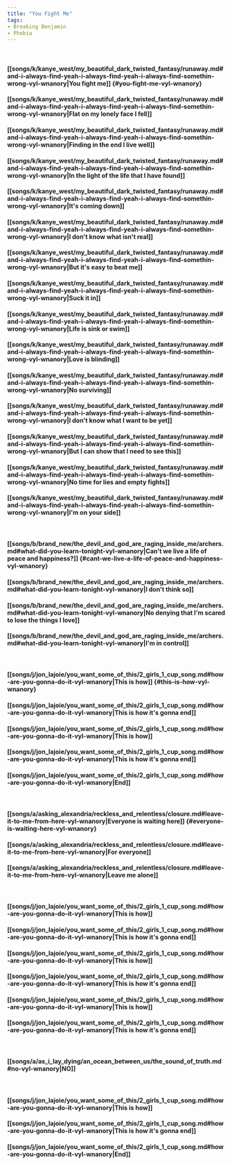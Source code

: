 ```yaml
---
title: "You Fight Me"
tags:
- Breaking Benjamin
- Phobia
---
```

&nbsp;
#### [[songs/k/kanye_west/my_beautiful_dark_twisted_fantasy/runaway.md#and-i-always-find-yeah-i-always-find-yeah-i-always-find-somethin-wrong-vyl-wnanory|You fight me]] {#you-fight-me-vyl-wnanory}
#### [[songs/k/kanye_west/my_beautiful_dark_twisted_fantasy/runaway.md#and-i-always-find-yeah-i-always-find-yeah-i-always-find-somethin-wrong-vyl-wnanory|Flat on my lonely face I fell]]
#### [[songs/k/kanye_west/my_beautiful_dark_twisted_fantasy/runaway.md#and-i-always-find-yeah-i-always-find-yeah-i-always-find-somethin-wrong-vyl-wnanory|Finding in the end I live well]]
#### [[songs/k/kanye_west/my_beautiful_dark_twisted_fantasy/runaway.md#and-i-always-find-yeah-i-always-find-yeah-i-always-find-somethin-wrong-vyl-wnanory|In the light of the life that I have found]]
#### [[songs/k/kanye_west/my_beautiful_dark_twisted_fantasy/runaway.md#and-i-always-find-yeah-i-always-find-yeah-i-always-find-somethin-wrong-vyl-wnanory|It's coming down]]
#### [[songs/k/kanye_west/my_beautiful_dark_twisted_fantasy/runaway.md#and-i-always-find-yeah-i-always-find-yeah-i-always-find-somethin-wrong-vyl-wnanory|I don't know what isn't real]]
#### [[songs/k/kanye_west/my_beautiful_dark_twisted_fantasy/runaway.md#and-i-always-find-yeah-i-always-find-yeah-i-always-find-somethin-wrong-vyl-wnanory|But it's easy to beat me]]
#### [[songs/k/kanye_west/my_beautiful_dark_twisted_fantasy/runaway.md#and-i-always-find-yeah-i-always-find-yeah-i-always-find-somethin-wrong-vyl-wnanory|Suck it in]]
#### [[songs/k/kanye_west/my_beautiful_dark_twisted_fantasy/runaway.md#and-i-always-find-yeah-i-always-find-yeah-i-always-find-somethin-wrong-vyl-wnanory|Life is sink or swim]]
#### [[songs/k/kanye_west/my_beautiful_dark_twisted_fantasy/runaway.md#and-i-always-find-yeah-i-always-find-yeah-i-always-find-somethin-wrong-vyl-wnanory|Love is blinding]]
#### [[songs/k/kanye_west/my_beautiful_dark_twisted_fantasy/runaway.md#and-i-always-find-yeah-i-always-find-yeah-i-always-find-somethin-wrong-vyl-wnanory|No surviving]]
#### [[songs/k/kanye_west/my_beautiful_dark_twisted_fantasy/runaway.md#and-i-always-find-yeah-i-always-find-yeah-i-always-find-somethin-wrong-vyl-wnanory|I don't know what I want to be yet]]
#### [[songs/k/kanye_west/my_beautiful_dark_twisted_fantasy/runaway.md#and-i-always-find-yeah-i-always-find-yeah-i-always-find-somethin-wrong-vyl-wnanory|But I can show that I need to see this]]
#### [[songs/k/kanye_west/my_beautiful_dark_twisted_fantasy/runaway.md#and-i-always-find-yeah-i-always-find-yeah-i-always-find-somethin-wrong-vyl-wnanory|No time for lies and empty fights]]
#### [[songs/k/kanye_west/my_beautiful_dark_twisted_fantasy/runaway.md#and-i-always-find-yeah-i-always-find-yeah-i-always-find-somethin-wrong-vyl-wnanory|I'm on your side]]
&nbsp;
#### [[songs/b/brand_new/the_devil_and_god_are_raging_inside_me/archers.md#what-did-you-learn-tonight-vyl-wnanory|Can't we live a life of peace and happiness?]] {#cant-we-live-a-life-of-peace-and-happiness-vyl-wnanory}
#### [[songs/b/brand_new/the_devil_and_god_are_raging_inside_me/archers.md#what-did-you-learn-tonight-vyl-wnanory|I don't think so]]
#### [[songs/b/brand_new/the_devil_and_god_are_raging_inside_me/archers.md#what-did-you-learn-tonight-vyl-wnanory|No denying that I'm scared to lose the things I love]]
#### [[songs/b/brand_new/the_devil_and_god_are_raging_inside_me/archers.md#what-did-you-learn-tonight-vyl-wnanory|I'm in control]]
&nbsp;
#### [[songs/j/jon_lajoie/you_want_some_of_this/2_girls_1_cup_song.md#how-are-you-gonna-do-it-vyl-wnanory|This is how]] {#this-is-how-vyl-wnanory}
#### [[songs/j/jon_lajoie/you_want_some_of_this/2_girls_1_cup_song.md#how-are-you-gonna-do-it-vyl-wnanory|This is how it's gonna end]]
#### [[songs/j/jon_lajoie/you_want_some_of_this/2_girls_1_cup_song.md#how-are-you-gonna-do-it-vyl-wnanory|This is how]]
#### [[songs/j/jon_lajoie/you_want_some_of_this/2_girls_1_cup_song.md#how-are-you-gonna-do-it-vyl-wnanory|This is how it's gonna end]]
#### [[songs/j/jon_lajoie/you_want_some_of_this/2_girls_1_cup_song.md#how-are-you-gonna-do-it-vyl-wnanory|End]]
&nbsp;
#### [[songs/a/asking_alexandria/reckless_and_relentless/closure.md#leave-it-to-me-from-here-vyl-wnanory|Everyone is waiting here]] {#everyone-is-waiting-here-vyl-wnanory}
#### [[songs/a/asking_alexandria/reckless_and_relentless/closure.md#leave-it-to-me-from-here-vyl-wnanory|For everyone]]
#### [[songs/a/asking_alexandria/reckless_and_relentless/closure.md#leave-it-to-me-from-here-vyl-wnanory|Leave me alone]]
&nbsp;
#### [[songs/j/jon_lajoie/you_want_some_of_this/2_girls_1_cup_song.md#how-are-you-gonna-do-it-vyl-wnanory|This is how]]
#### [[songs/j/jon_lajoie/you_want_some_of_this/2_girls_1_cup_song.md#how-are-you-gonna-do-it-vyl-wnanory|This is how it's gonna end]]
#### [[songs/j/jon_lajoie/you_want_some_of_this/2_girls_1_cup_song.md#how-are-you-gonna-do-it-vyl-wnanory|This is how]]
#### [[songs/j/jon_lajoie/you_want_some_of_this/2_girls_1_cup_song.md#how-are-you-gonna-do-it-vyl-wnanory|This is how it's gonna end]]
#### [[songs/j/jon_lajoie/you_want_some_of_this/2_girls_1_cup_song.md#how-are-you-gonna-do-it-vyl-wnanory|This is how]]
#### [[songs/j/jon_lajoie/you_want_some_of_this/2_girls_1_cup_song.md#how-are-you-gonna-do-it-vyl-wnanory|This is how it's gonna end]]
&nbsp;
#### [[songs/a/as_i_lay_dying/an_ocean_between_us/the_sound_of_truth.md#no-vyl-wnanory|NO]]
&nbsp;
#### [[songs/j/jon_lajoie/you_want_some_of_this/2_girls_1_cup_song.md#how-are-you-gonna-do-it-vyl-wnanory|This is how]]
#### [[songs/j/jon_lajoie/you_want_some_of_this/2_girls_1_cup_song.md#how-are-you-gonna-do-it-vyl-wnanory|This is how it's gonna end]]
#### [[songs/j/jon_lajoie/you_want_some_of_this/2_girls_1_cup_song.md#how-are-you-gonna-do-it-vyl-wnanory|End]]
